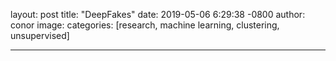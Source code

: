 layout: post
title:  "DeepFakes"
date:   2019-05-06 6:29:38 -0800
author: conor
image: 
categories: [research, machine learning, clustering, unsupervised]

---------------


